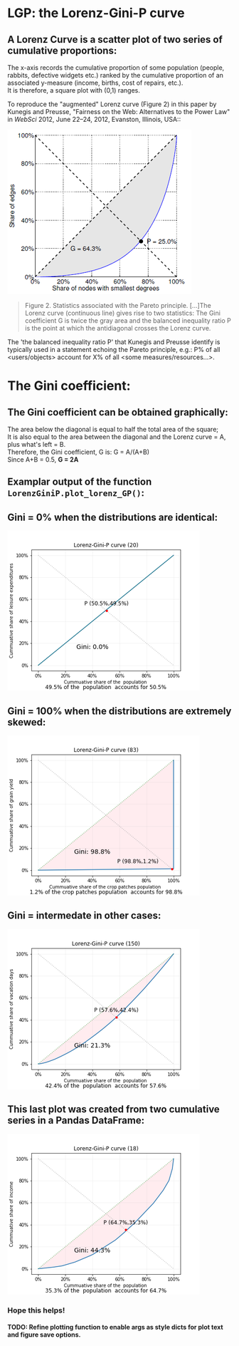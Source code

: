 
# LGP: the Lorenz-Gini-P curve


## A Lorenz Curve is a scatter plot of two series of cumulative proportions:
The x-axis records the cumulative proportion of some population (people, rabbits, defective widgets etc.) 
ranked by the cumulative proportion of an associated y-measure (income, births, cost of repairs, etc.).  
It is therefore, a square plot with (0,1) ranges.

To reproduce the "augmented" Lorenz curve (Figure 2) in this paper by Kunegis and Preusse, "Fairness on the Web: Alternatives to the Power Law" in *WebSci* 2012, June 22–24, 2012, Evanston, Illinois, USA::  

![Figure2](./images/LorenzGiniP_Figure2.png)
> Figure 2. Statistics associated with the Pareto principle. [...]The Lorenz curve (continuous line) gives rise to two statistics: The Gini coefficient G is twice the gray area and the balanced inequality ratio P is the point at which the antidiagonal crosses the Lorenz curve.


The 'the balanced inequality ratio P' that Kunegis and Preusse identify is typically used in a statement echoing the Pareto principle, e.g.: P% of all <users/objects> account for X% of all <some measures/resources...>.

# The Gini coefficient:  

## The Gini coefficient can be obtained graphically:  
The area below the diagonal is equal to half the total area of the square;  
It is also equal to the area between the diagonal and the Lorenz curve = A, 
plus what's left = B.  
Therefore, the Gini coefficient, G is:  G = A/(A+B)   
Since A+B = 0.5, **G = 2A**




## Examplar output of the function `LorenzGiniP.plot_lorenz_GP()`:

## Gini = 0% when the distributions are identical:  
![Gini0](./notebooks/Lorenz_Gini0.png)

## Gini = 100% when the distributions are extremely skewed: 
![alt text](./notebooks/Lorenz_Gini100.png)

## Gini = intermedate in other cases: 
![alt text](./notebooks/Lorenz_Gini.png)

## This last plot was created from two cumulative series in a Pandas DataFrame:
![alt text](./notebooks/Lorenz_Gini_pandas.png)

### Hope this helps!

#### TODO: Refine plotting function to enable args as style dicts for plot text and figure save options.
